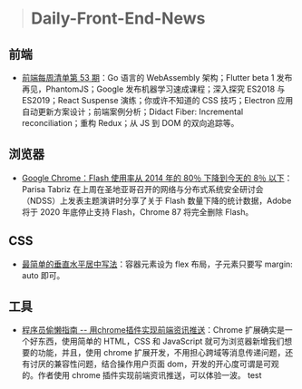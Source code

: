 
> # Daily-Front-End-News

## 前端 

- [前端每周清单第 53 期](https://zhuanlan.zhihu.com/p/34320651?group_id=954785550436106240)：Go 语言的 WebAssembly 架构；Flutter beta 1 发布再见，PhantomJS；Google 发布机器学习速成课程；深入探究 ES2018 与 ES2019；React Suspense 演练；你或许不知道的 CSS 技巧；Electron 应用自动更新方案设计；前端案例分析；Didact Fiber: Incremental reconciliation；重构 Redux；从 JS 到 DOM 的双向追踪等。

## 浏览器

- [Google Chrome：Flash 使用率从 2014 年的 80％ 下降到今天的 8％ 以下](https://www.bleepingcomputer.com/news/security/google-chrome-flash-usage-declines-from-80-percent-in-2014-to-under-8-percent-today/)：Parisa Tabriz 在上周在圣地亚哥召开的网络与分布式系统安全研讨会（NDSS）上发表主题演讲时分享了关于 Flash 数量下降的统计数据，Adobe 将于 2020 年底停止支持 Flash，Chrome 87 将完全删除 Flash。

## CSS

- [最简单的垂直水平居中写法](https://twitter.com/bharatramnani94/status/970906365056053249)：容器元素设为 flex 布局，子元素只要写 margin: auto 即可。

## 工具

- [程序员偷懒指南 -- 用chrome插件实现前端资讯推送](https://fengshangwuqi.github.io/fswq-blog/2018-03-08-cheng-xu-yuan-tou-lan-zhi-nan-shi-yong-chrome-cha-jian-shi-xian-qian-duan-zi-xun-tui-song/)：Chrome 扩展确实是一个好东西，使用简单的 HTML，CSS 和 JavaScript 就可为浏览器新增我们想要的功能，并且，使用 chrome 扩展开发，不用担心跨域等消息传递问题，还有讨厌的兼容性问题，结合操作用户页面 dom，开发的开心度可谓是可观的。作者使用 chrome 插件实现前端资讯推送，可以体验一波。
test